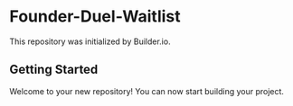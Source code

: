 # Founder-Duel-Waitlist

This repository was initialized by Builder.io.

## Getting Started

Welcome to your new repository! You can now start building your project.
